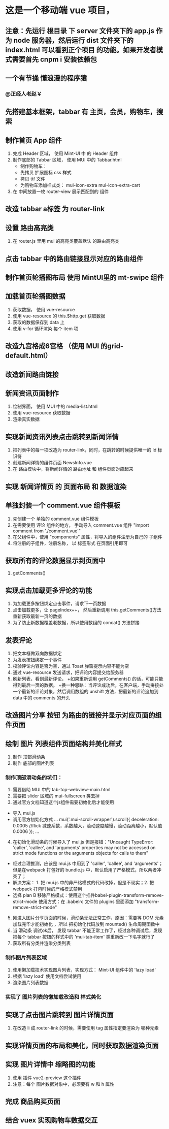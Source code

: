 # 这是一个移动端 vue 项目，

## 注意：先运行 根目录 下 server 文件夹下的 app.js 作为 node 服务器，然后运行 dist 文件夹下的 index.html 可以看到正个项目 的功能。如果开发者模式需要首先 cnpm i 安装依赖包

## 一个有节操 懂浪漫的程序猿


### @正经人老赵￥

## 先搭建基本框架，tabbar 有 主页，会员，购物车，搜索

## 制作首页 App 组件
1. 完成 Header 区域， 使用 Mint-UI 中 的 Header 组件
2. 制作底部的 Tabbar 区域， 使用 MUI 中的 Tabbar.html
    + 制作购物车：
    + 先拷贝 扩展图标 css 样式
    + 拷贝 ttf 文件
    + 为购物车添加样式类： mui-icon-extra mui-icon-extra-cart
3. 在 中间放置一枚 router-view 展示匹配到的 组件

## 改造 tabbar a标签 为 router-link

## 设置 路由高亮类
 1. 在 router.js 里用 mui 的高亮类覆盖默认 的路由高亮类

## 点击 tabbar 中的路由链接显示对应的路由组件

## 制作首页轮播图布局 使用 MintUI里的 mt-swipe 组件

## 加载首页轮播图数据
1. 获取数据， 使用 vue-resource 
2. 使用 vue-resource 的 this.$http.get 获取数据
3. 获取的数据保存到 data 上
4. 使用 v-for 循环渲染 每个 item 项

## 改造九宫格成6宫格 （使用 MUI 的grid-default.html）

## 改造新闻路由链接

## 新闻资讯页面制作
1. 绘制界面， 使用 MUI 中的 media-list.html
2. 使用 vue-resource 获取数据
3. 渲染真实数据

## 实现新闻资讯列表点击跳转到新闻详情
1. 把列表中的每一项改造为 router-link，同时，在跳转的时候提供唯一的 Id 标识符
2. 创建新闻详情的组件页面 NewsInfo.vue
3. 在 路由模块中，将新闻详情的  路由地址 和 组件页面对应起来

## 实现 新闻详情页 的 页面布局 和 数据渲染

## 单独封装一个 comment.vue 组件模板
1. 先创建一个 单独的 comment.vue 组件模板
2. 在需要使用 评论 组件的地方， 手动导入 comment.vue 组件 "import comment from './comment.vue'"
3. 在父组件中，使用 "components" 属性，将导入的组件注册为自己的 子组件
4. 将注册的子组件，注册名称， 以 标签形式 在页面引用即可

## 获取所有的评论数据显示到页面中
1. getComments()


## 实现点击加载更多评论的功能
1. 为加载更多按钮绑定点击事件，请求下一页数据
2. 点击加载更多，让 pageIndex++， 然后重新调用 this.getComments()方法重新获取最新一页的数据
3. 为了防止新数据覆盖老数据，所以使用数组的 concat() 方法拼接


## 发表评论
1. 把文本框做双向数据绑定
2. 为发表按钮绑定一个事件
3. 校验评论内容是否为空，通过 Toast 弹窗提示内容不能为空
4. 通过 vue-resource 发送请求，把评论内容提交给服务器
5. 刷新列表，看到最新评论，
  +如果重新调用 getComments() 的话，可能只能得到最后一页的数据。
  +换一种思路：当评论成功后，在客户端，手动拼接处一个最新的评论对象，然后调用数组的 unshift 方法，把最新的评论追加到 data 中的 comments 的开头


## 改造图片分享 按钮 为路由的链接并显示对应页面的组件页面

## 绘制 图片 列表组件页面结构并美化样式
1. 制作 顶部滑动条
2. 制作 底部的图片列表
### 制作顶部滑动条的坑们：
1. 需要借助 MUI 中的 tab-top-webview-main.html 
2. 需要把 slider 区域的 mui-fullscreen 类去掉
3. 通过官方文档知道这个js组件需要初始化后才能使用 
 + 导入 mui.js
 + 调用官方初始化方式
 ...
 mui('.mui-scroll-wrapper').scroll({
	deceleration: 0.0005 //flick 减速系数，系数越大，滚动速度越慢，滚动距离越小，默认值0.0006
});
 ...
4. 在初始化滑动条的时候导入了 mui.js 但是报错："Uncaught TypeError: 'caller', 'callee', and 'arguments' properties may not be accessed on strict mode functions or the arguments objects for calls to them"
 + 经过合理推测，应该是 mui.js 中用到了 'caller', 'callee', and 'arguments'；但是在webpack 打包好的 bundle.js 中，默认启用了严格模式，所以两者冲突了；
 + 解决方案： 1. 把 mui.js 中的非严格模式的代码改掉，但是不现实；2. 把 webpack 打包时候的严格模式禁用
 + 选择 plan B 移除严格模式：使用这个插件babel-plugin-transform-remove-strict-mode  使用方式：在 .babelrc 文件的 plugins 里面添加 "transform-remove-strict-mode"
5. 刚进入图片分享页面的时候，滑动条无法正常工作，原因：需要等 DOM 元素加载完毕才能初始化 ，所以 把初始化代码放到 mounted() 生命周期函数中
6. 当 滑动条 调试ok后， 发现 tabbar 不能正常工作了，经过各种调试后，发现把每个 tabbar 按钮的样式中的 'mui-tab-item' 类重新改一下名字就行了
7. 获取所有分类并渲染分类列表

### 制作图片列表区域
1. 使用懒加载技术实现图片列表，实现方式： Mint-UI 组件中的 'lazy load'
2. 根据 'lazy load' 使用文档尝试使用
3. 渲染图片列表数据

### 实现了 图片列表的懒加载改造和 样式美化

## 实现了点击图片跳转到 图片详情页面
1. 在改造 li 成 router-link 的时候，需要使用 tag 属性指定要渲染为 哪种元素

## 实现详情页面的布局和美化，同时获取数据渲染页面


## 实现 图片详情中 缩略图的功能
1. 使用 插件 vue2-preview 这个插件
2. 注意：每个 图片数据对象中，必须要有 w 和 h 属性

## 完成 商品购买页面

## 结合 vuex 实现购物车数据交互